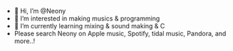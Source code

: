 - 👋 Hi, I’m @Neony
- 👀 I’m interested in making musics & programming
- 🌱 I’m currently learning mixing & sound making & C
- Please search Neony on Apple music, Spotify, tidal music, Pandora, and more..!


<!---
Neony-Producer/Neony-Producer is a ✨ special ✨ repository because its `README.md` (this file) appears on your GitHub profile.
You can click the Preview link to take a look at your changes.
--->
